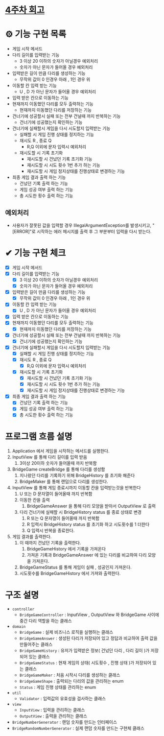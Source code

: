 # [4주차 회고](https://zerotodev.tistory.com/7)
# ⚙️ 기능 구현 목록
- 게임 시작 메서드
- 다리 길이를 입력받는 기능
    - 3 이상 20 이하의 숫자가 아닐경우 예외처리
    - 숫자가 아닌 문자가 들어올 경우 예외처리
- 입력받은 길이 만큼 다리를 생성하는 기능
  - 무작위 값이 0 인경우 아래 , 1인 경우 위
- 이동할 칸 입력 받는 기능
  - U , D 가 아닌 문자가 들어올 경우 예외처리
- 입력 받은 칸으로 이동하는 기능
- 현재까지 이동했던 다리를 모두 출력하는 기능
  - 현재까지 이동했던 다리를 저장하는 기능
- 건너기에 성공할시 실패 또는 전부 건널때 까지 반복하는 기능
  - 건너기에 성공했는지 확인하는 기능
- 건너기에 실패할시 게임을 다시 시도할지 입력받는 기능
  - 실패할 시 게임 진행 상태를 정지하는 기능
  - 재시도 R , 종료 Q
    - R,Q 이외에 문자 입력시 예외처리
  - 재시도할 시 기록 초기화
    - 재시도할 시 건넜던 기록 초기화 기능
    - 재시도할 시 시도 횟수 1번 추가 하는 기능
    - 재시도할 시 게임 정지상태를 진행상태로 변경하는 기능
- 최종 게임 결과 출력 하는 기능
  - 건넜던 기록 출력 하는 기능
  - 게임 성공 여부 출력 하는 기능
  - 총 시도한 횟수 출력 하는 기능

## 예외처리
- 사용자가 잘못된 값을 입력할 경우 IllegalArgumentException를 발생시키고, "[ERROR]"로 시작하는 에러 메시지를 출력 후 그 부분부터 입력을 다시 받는다.

# ✔ 기능 구현 체크
* [X] 게임 시작 메서드
* [X] 다리 길이를 입력받는 기능
  * [X] 3 이상 20 이하의 숫자가 아닐경우 예외처리
  * [X] 숫자가 아닌 문자가 들어올 경우 예외처리
* [X] 입력받은 길이 만큼 다리를 생성하는 기능
  * [X] 무작위 값이 0 인경우 아래 , 1인 경우 위
* [X] 이동할 칸 입력 받는 기능
  * [X] U , D 가 아닌 문자가 들어올 경우 예외처리
* [X] 입력 받은 칸으로 이동하는 기능
* [X] 현재까지 이동했던 다리를 모두 출력하는 기능
  * [X] 현재까지 이동했던 다리를 저장하는 기능
* [X] 건너기에 성공할시 실패 또는 전부 건널때 까지 반복하는 기능
  * [X] 건너기에 성공했는지 확인하는 기능
* [X] 건너기에 실패할시 게임을 다시 시도할지 입력받는 기능 
  * [X] 실패할 시 게임 진행 상태를 정지하는 기능
  * [X] 재시도 R , 종료 Q
    * [X] R,Q 이외에 문자 입력시 예외처리
  * [X] 재시도할 시 기록 초기화
    * [X] 재시도할 시 건넜던 기록 초기화 기능
    * [X] 재시도할 시 시도 횟수 1번 추가 하는 기능
    * [X] 재시도할 시 게임 정지상태를 진행상태로 변경하는 기능
* [X] 최종 게임 결과 출력 하는 기능
  * [X] 건넜던 기록 출력 하는 기능
  * [X] 게임 성공 여부 출력 하는 기능
  * [X] 총 시도한 횟수 출력 하는 기능

# 프로그램 흐름 설명
1. Application 에서 게임을 시작하는 메서드를 실행한다.
2. InputView 를 통해 다리 길이를 입력 받음
   1. 3이상 20이하 숫자가 들어올때 까지 반복함
3. BridgeGame createBridge 를 통해 다리를 생성함
   1. 지나왔던 다리를 기록하기 위해 BridgeHistory 를 초기화 해준다
   2. BridgeMaker 를 통해 랜덤으로 다리를 생성한다.
4. InputView 를 통해 게임 종료시까지 이동할 칸을 입력받는것을 반복한다
   1. U 또는 D 문자열이 들어올때 까지 반복함
   2. 이동한 칸을 출력
      1. BridgeGameAnswer 을 통해 다리 모양을 받아서 OutputView 로 출력
   3. 다리 건너기에 실패할 시 BridgeHistory status 를 종료 상태로 변경
      1. R 또는 Q 문자열이 들어올때 까지 반복함
      2. R 입력시 BridgeHistory status 를 초기화 하고 시도횟수를 1 더한다
      3. Q 입력시 반복을 종료한다.
5. 게임 결과를 출력한다.
   1. 이 때까지 건넜던 기록을 출력한다. 
      1. BridgeGameHistory 에서 기록을 가져온다
      2. 가져온 기록과 BridgeGameAnswer 에 있는 다리를 비교하여 다리 모양을 가져온다.
   2. BridgeGameStatus 를 통해 게임이 실패 , 성공인지 가져온다.
   3. 시도횟수를 BridgeGameHistory 에서 가져와 출력한다.

# 구조 설명
- `controller`
    - `BridgeGameController` : InputView , OutputView 와 BridgeGame 사이에 중간 다리 역할을 하는 클래스
- `domain`
    - `BridgeGame` : 실제 비즈니스 로직을 실행하는 클래스  
    - `BridgeGameAnswer` : 생성된 다리가 저장되어 있고 정답과 비교하여 출력 값을 만들어주는 클래스
    - `BridgeGameHistory` : 유저가 입력받은 정보( 건넜던 다리 , 다리 길이 )가 저장되어 있는 클래스 
    - `BridgeGameStatus` : 현재 게임의 상태( 시도횟수 , 진행 상태 )가 저장되어 있는 클래스
    - `BridgeGameMaker` : 처음 시작시 다리를 생성하는 클래스 
    - `BridgeGameShape` : 출력되는 다리의 값을 관리하는 enum
    - `Status` :  게임 진행 상태를 관리하는 enum
- `util`
    - `Validator` : 입력값의 유효성을 검사하는 클래스
- `view`
    - `InputView` : 입력을 관리하는 클래스
    - `OutputView` : 출력을 관리하는 클래스
- `BridgeNumberGenerator` : 랜덤 숫자를 만드는 인터페이스
- `BridgeRandomNumberGenerator` : 실제 랜덤 숫자를 만드는 구현체 클래스